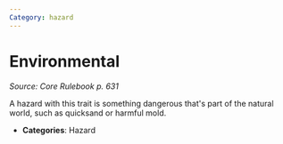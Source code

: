 ```yaml
---
Category: hazard
---
```

# Environmental  
*Source: Core Rulebook p. 631*  

A hazard with this trait is something dangerous that's part of the natural world, such as quicksand or harmful mold.

- **Categories**: Hazard